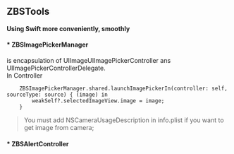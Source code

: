 ## ZBSTools 
__Using Swift more conveniently, smoothly__

#### * ZBSImagePickerManager 
is encapsulation of UIImageUIImagePickerController ans UIImagePickerControllerDelegate.  
In Controller 
```
    ZBSImagePickerManager.shared.launchImagePickerIn(controller: self, sourceType: source) { (image) in
        weakSelf?.selectedImageView.image = image;
    }
```
> You must add NSCameraUsageDescription in info.plist if  you want to get image from camera;

#### * ZBSAlertController

